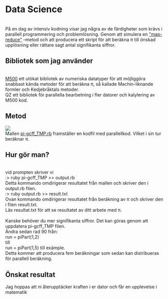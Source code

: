 <h1>Data Science</h1><br>
På en dag av intensiv kodning visar jag några av de färdigheter som krävs i parallell programmering och problemlösning. Genom att simulera en <a href="https://sv.wikipedia.org/wiki/Big_data">"map-reduce"</a> –metod och att producera ett skript för att beräkna π till önskad upplösning eller rättare sagt antal signifikanta siffror.<br>
<h2>Bibliotek som jag använder</h2><br>
<a href="https://rubygems.org/gems/M500">M500</a> ett utökat bibliotek av numeriska datatyper för att möjliggöra snabbast kända metoder för att beräkna π, så kallade Machin-liknande formler och Kedjebråktals metoder.<br>
QZ ett bibliotek för parallella bearbetning i fler datorer och kalylering av M500 kod.<br>
<h2>Metod</h2>
<img src="https://cloud.githubusercontent.com/assets/1481275/11237828/4c03e5c8-8de2-11e5-8fdb-6dc0a6499049.png"><br>
Mallen <a href="https://github.com/maingra/PI---a-generalised-continued-fraction-factory">pi-gcff_TMP.rb</a> framställer en kodfil med parallellkod. Vilket i sin tur beräknar π.<br>
<h2>Hur gör man?</h2><br>
vid prompten skriver vi<br>
:> ruby pi-gcff_TMP >> output.rb<br>
Detta kommando omdirigerar resultatet från mallen och skriver den i output.rb filen.<br>
:> ruby output.rb >> result.txt<br>
Ovan kommando omdirigerar resultatet från beräkning av π och skriver den i filen result.txt.<br>
Läs resultat.txt för att se resultatet av ditt arbete med π.<br><br>
Kanske behöver du mer signifikanta siffror. Det kan göras genom att uppdatera pi-gcff_TMP filen.<br>
Ändra sedan rad 90 från: <br>
run = piPart(1,2)<br>
till<br>
run = piPart(1,5) till exämple.<br>
Detta kommer att producera fem beräkningar som sedan kan distribueras för parallell beräkning.<br>
<h2>Önskat resultat</h1><b2>
Jag hoppas att ni återupptäcker kraften i er dator och får en upplevelse i matematik<br>




